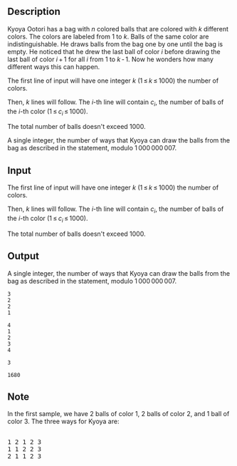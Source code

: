 ## Description

<div><p>Kyoya Ootori has a bag with <span class="tex-span"><i>n</i></span> colored balls that are colored with <span class="tex-span"><i>k</i></span> different colors. The colors are labeled from <span class="tex-span">1</span> to <span class="tex-span"><i>k</i></span>. Balls of the same color are indistinguishable. He draws balls from the bag one by one until the bag is empty. He noticed that he drew the last ball of color <span class="tex-span"><i>i</i></span> before drawing the last ball of color <span class="tex-span"><i>i</i> + 1</span> for all <span class="tex-span"><i>i</i></span> from <span class="tex-span">1</span> to <span class="tex-span"><i>k</i> - 1</span>. Now he wonders how many different ways this can happen. </p></div><div class="input-specification"><p>The first line of input will have one integer <span class="tex-span"><i>k</i></span> (<span class="tex-span">1 ≤ <i>k</i> ≤ 1000</span>) the number of colors.</p><p>Then, <span class="tex-span"><i>k</i></span> lines will follow. The <span class="tex-span"><i>i</i></span>-th line will contain <span class="tex-span"><i>c</i><sub class="lower-index"><i>i</i></sub></span>, the number of balls of the <span class="tex-span"><i>i</i></span>-th color (<span class="tex-span">1 ≤ <i>c</i><sub class="lower-index"><i>i</i></sub> ≤ 1000</span>).</p><p>The total number of balls doesn't exceed 1000.</p></div><div class="output-specification"><p>A single integer, the number of ways that Kyoya can draw the balls from the bag as described in the statement, modulo <span class="tex-span">1 000 000 007</span>. </p></div>

## Input

<p>The first line of input will have one integer <span class="tex-span"><i>k</i></span> (<span class="tex-span">1 ≤ <i>k</i> ≤ 1000</span>) the number of colors.</p><p>Then, <span class="tex-span"><i>k</i></span> lines will follow. The <span class="tex-span"><i>i</i></span>-th line will contain <span class="tex-span"><i>c</i><sub class="lower-index"><i>i</i></sub></span>, the number of balls of the <span class="tex-span"><i>i</i></span>-th color (<span class="tex-span">1 ≤ <i>c</i><sub class="lower-index"><i>i</i></sub> ≤ 1000</span>).</p><p>The total number of balls doesn't exceed 1000.</p>

## Output

<p>A single integer, the number of ways that Kyoya can draw the balls from the bag as described in the statement, modulo <span class="tex-span">1 000 000 007</span>. </p>





```input1
3
2
2
1

```




```input2
4
1
2
3
4

```




```output1
3

```




```output2
1680

```



## Note

<p>In the first sample, we have 2 balls of color 1, 2 balls of color 2, and 1 ball of color 3. The three ways for Kyoya are: </p><pre class="verbatim"><br>1 2 1 2 3<br>1 1 2 2 3<br>2 1 1 2 3<br></pre>
